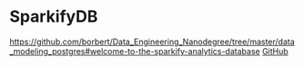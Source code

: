 # SparkifyDB
https://github.com/borbert/Data_Engineering_Nanodegree/tree/master/data_modeling_postgres#welcome-to-the-sparkify-analytics-database
[GitHub](http://github.com)
